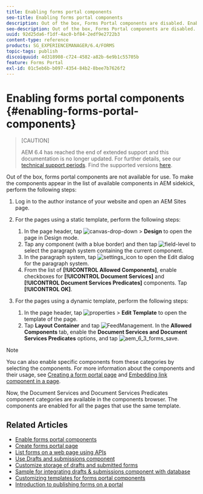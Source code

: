 ```yaml
---
title: Enabling forms portal components
seo-title: Enabling forms portal components
description: Out of the box, Forms Portal components are disabled. Enable Document Services and Document Services Predicates groups to enable Forms Portal components.
seo-description: Out of the box, Forms Portal components are disabled. Enable Document Services and Document Services Predicates groups to enable Forms Portal components.
uuid: 92d25da6-f1df-4ac0-bf84-2edf9e2722b3
content-type: reference
products: SG_EXPERIENCEMANAGER/6.4/FORMS
topic-tags: publish
discoiquuid: 4d318908-c724-4582-a82b-6e9b1c55705b
feature: Forms Portal
exl-id: 01c5eb6b-b097-4354-84b2-8bee7b7626f2
---
```

# Enabling forms portal components {#enabling-forms-portal-components}

>[CAUTION]
>
>AEM 6.4 has reached the end of extended support and this documentation is no longer updated. For further details, see our [technical support periods](https://helpx.adobe.com/support/programs/eol-matrix.html). Find the supported versions [here](https://experienceleague.adobe.com/docs/).

Out of the box, forms portal components are not available for use. To make the components appear in the list of available components in AEM sidekick, perform the following steps:

1. Log in to the author instance of your website and open an AEM Sites page.

1. For the pages using a static template, perform the following steps:

    1. In the page header, tap ![canvas-drop-down](assets/canvas-drop-down.png) &gt; **Design** to open the page in Design mode.
    1. Tap any component (with a blue border) and then tap ![field-level](assets/field-level.png) to select the paragraph system containing the current component.
    1. In the paragraph system, tap ![settings_icon](assets/settings_icon.png) to open the Edit dialog for the paragraph system.
    1. From the list of **[!UICONTROL Allowed Components]**, enable checkboxes for **[!UICONTROL Document Services]** and **[!UICONTROL Document Services Predicates]** components. Tap **[!UICONTROL OK]**.

1. For the pages using a dynamic template, perform the following steps:

    1. In the page header, tap ![properties](assets/properties.png) > **Edit Template** to open the template of the page.
    1. Tap **Layout Container** and tap ![FeedManagement](assets/FeedManagement.png). In the **Allowed Components** tab, enable the **Document Services and Document Services Predicates** options, and tap ![aem_6_3_forms_save](assets/aem_6_3_forms_save.png).

>[!NOTE]
>
>You can also enable specific components from these categories by selecting the components. For more information about the components and their usage, see [Creating a form portal page](/help/forms/using/creating-form-portal-page.md) and [Embedding link component in a page](/help/forms/using/embedding-link-component-page.md).

Now, the Document Services and Document Services Predicates component categories are available in the components browser. The components are enabled for all the pages that use the same template.

## Related Articles

* [Enable forms portal components](/help/forms/using/enabling-forms-portal-components.md)
* [Create forms portal page](/help/forms/using/creating-form-portal-page.md)
* [List forms on a web page using APIs](/help/forms/using/listing-forms-webpage-using-apis.md)
* [Use Drafts and submissions component](/help/forms/using/draft-submission-component.md)
* [Customize storage of drafts and submitted forms](/help/forms/using/draft-submission-component.md)
* [Sample for integrating drafts & submissions component with database](/help/forms/using/integrate-draft-submission-database.md)
* [Customizing templates for forms portal components](/help/forms/using/customizing-templates-forms-portal-components.md)
* [Introduction to publishing forms on a portal](/help/forms/using/introduction-publishing-forms.md)
